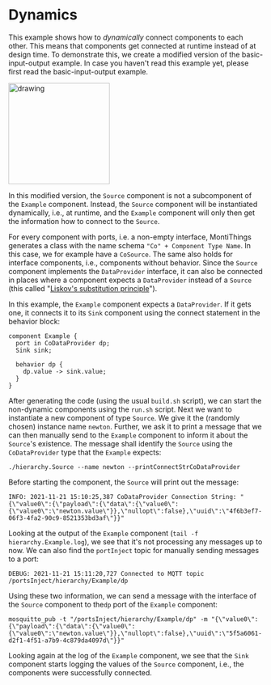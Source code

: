 <!-- (c) https://github.com/MontiCore/monticore -->
# Dynamics

This example shows how to *dynamically* connect components to each other.
This means that components get connected at runtime instead of at design time.
To demonstrate this, we create a modified version of the basic-input-output example.
In case you haven't read this example yet, please first read the basic-input-output example.

<img src="../../docs/Dynamics.png" alt="drawing" height="200px"/>

In this modified version, the `Source` component is not a subcomponent of the `Example` component.
Instead, the `Source` component will be instantiated dynamically, i.e., at runtime, and the 
`Example` component will only then get the information how to connect to the `Source`.

For every  component with ports, i.e. a non-empty interface, MontiThings generates a class with the 
name schema `"Co" + Component Type Name`. 
In this case, we for example have a `CoSource`.
The same also holds for interface components, i.e., components without behavior. 
Since the `Source` component implements the `DataProvider` interface, it can also be connected in 
places where a component expects a `DataProvider` instead of a `Source` (this 
called "[Liskov's substitution principle][liskov]").

In this example, the `Example` component expects a `DataProvider`.
If it gets one, it connects it to its `Sink` component using the connect statement in the 
behavior block:
```
component Example {
  port in CoDataProvider dp;
  Sink sink;

  behavior dp {
    dp.value -> sink.value;
  }
}
```

After generating the code (using the usual `build.sh` script), we can start the non-dynamic 
components using the `run.sh` script. 
Next we want to instantiate a new component of type `Source`. 
We give it the (randomly chosen) instance name `newton`. 
Further, we ask it to print a message that we can then manually send to the `Example` component to 
inform it about the `Source`'s existence.
The message shall identify the `Source` using the `CoDataProvider` type that the `Example` expects:
```
./hierarchy.Source --name newton --printConnectStrCoDataProvider
```

Before starting the component, the `Source` will print out the message:
```
INFO: 2021-11-21 15:10:25,387 CoDataProvider Connection String: "{\"value0\":{\"payload\":{\"data\":{\"value0\":{\"value0\":\"newton.value\"}},\"nullopt\":false},\"uuid\":\"4f6b3ef7-06f3-4fa2-90c9-8521353bd3af\"}}"
```


Looking at the output of the `Example` component (`tail -f hierarchy.Example.log`), 
we see that it's not processing any messages up to now. 
We can also find the `portInject` topic for manually sending messages to a port: 
```
DEBUG: 2021-11-21 15:11:20,727 Connected to MQTT topic /portsInject/hierarchy/Example/dp
```

Using these two information, we can send a message with the interface of the `Source` component to 
the`dp` port of the `Example` component:
```
mosquitto_pub -t "/portsInject/hierarchy/Example/dp" -m "{\"value0\":{\"payload\":{\"data\":{\"value0\":{\"value0\":\"newton.value\"}},\"nullopt\":false},\"uuid\":\"5f5a6061-d2f1-4f51-a7b9-4c879da4097d\"}}"
```

Looking again at the log of the `Example` component, we see that the `Sink` component starts 
logging the values of the `Source` component, i.e., the components were successfully connected.



[liskov]: https://en.wikipedia.org/wiki/Liskov_substitution_principle